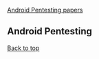 <a name="top"></a>
[Android Pentesting papers](https://github.com/snuff-187/snuff/tree/main/ANDROID)

[](#)

[](#)

[](#)

[](#)

[](#)

[](#)

[](#)

[](#)

[](#)

[](#)

[](#)

[](#)

[](#)

[](#)

[](#)

[](#)

[](#)

[](#)

[](#)

[](#)

[](#)

[](#)


## Android Pentesting


[Back to top](#top)
